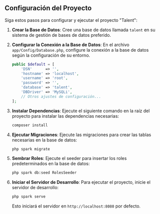 ## Configuración del Proyecto

Siga estos pasos para configurar y ejecutar el proyecto "Talent":

1. **Crear la Base de Datos**: Cree una base de datos llamada `talent` en su sistema de gestión de bases de datos preferido.

2. **Configurar la Conexión a la Base de Datos**: En el archivo `app/Config/Database.php`, configure la conexión a la base de datos según la configuración de su entorno.

    ```php
    public $default = [
        'DSN'      => '',
        'hostname' => 'localhost',
        'username' => 'root',
        'password' => '',
        'database' => 'talent',
        'DBDriver' => 'MySQLi',
        // Otros ajustes de configuración...
    ];
    ```

3. **Instalar Dependencias**: Ejecute el siguiente comando en la raíz del proyecto para instalar las dependencias necesarias:

    ```bash
    composer install
    ```

4. **Ejecutar Migraciones**: Ejecute las migraciones para crear las tablas necesarias en la base de datos:

    ```bash
    php spark migrate
    ```

5. **Sembrar Roles**: Ejecute el seeder para insertar los roles predeterminados en la base de datos:

    ```bash
    php spark db:seed RolesSeeder
    ```

6. **Iniciar el Servidor de Desarrollo**: Para ejecutar el proyecto, inicie el servidor de desarrollo:

    ```bash
    php spark serve
    ```

    Esto iniciará el servidor en `http://localhost:8080` por defecto.
